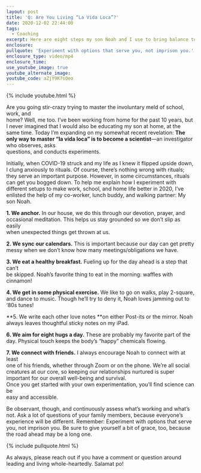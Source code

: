 ```yaml
---
layout: post
title: 'Q: Are You Living “La Vida Loca”?'
date: 2020-12-02 22:44:00
tags:
  - Coaching
excerpt: Here are eight steps my son Noah and I use to bring balance to each day.
enclosure:
pullquote: 'Experiment with options that serve you, not imprison you.'
enclosure_type: video/mp4
enclosure_time:
use_youtube_image: true
youtube_alternate_image:
youtube_code: aZjY9K7sOeo
---
```


{% include youtube.html %}

Are you going stir-crazy trying to master the involuntary meld of school, work, and<br>home? Well, me too. I’ve been working from home for the past 10 years, but I never imagined that I would also be educating my son at home, at the same time. Today I’m expanding on my somewhat recent revelation:&nbsp;**The only way to master “la vida loca” is to become a scientist**—an investigator who observes, asks<br>questions, and conducts experiments.&nbsp;

Initially, when COVID-19 struck and my life as I knew it flipped upside down, I clung anxiously to rituals. Of course, there’s nothing wrong with rituals; they serve an important purpose. However, in some circumstances, rituals can get you bogged down. To help me explain how I experiment with different setups to make work, school, and home life better in 2020, I’ve enlisted the help of my co-worker, lunch buddy, and walking partner: My son Noah.

**1\. We anchor.**&nbsp;In our house, we do this through our devotion, prayer, and<br>occasional meditation. This helps us stay grounded so we don’t slip as easily<br>when unexpected things get thrown at us.&nbsp;

**2\. We sync our calendars.**&nbsp;This is important because our day can get pretty<br>messy when we don’t know how many meetings/obligations we have.&nbsp;

**3\. We eat a healthy breakfast.**&nbsp;Fueling up for the day ahead is a step that can’t<br>be skipped. Noah’s favorite thing to eat in the morning: waffles with<br>cinnamon\!&nbsp;

**4\. We get in some physical exercise.**&nbsp;We like to go on walks, play 2-square,<br>and dance to music. Though he’ll try to deny it, Noah loves jamming out to<br>‘80s tunes\!&nbsp;

**5\. We write each other love notes&nbsp;**on either Post-its or the mirror. Noah<br>always leaves thoughtful sticky notes on my iPad.&nbsp;

**6\. We aim for eight hugs a day.**&nbsp;These are probably my favorite part of the<br>day. Physical touch keeps the body’s “happy” chemicals flowing.&nbsp;

**7\. We connect with friends.**&nbsp;I always encourage Noah to connect with at least<br>one of his friends, whether through Zoom or on the phone. We’re all social<br>creatures at our core, so keeping our relationships nurtured is super<br>important for our overall well-being and survival.&nbsp;<br>Once you get started with your own experimentation, you’ll find science can be<br>easy and accessible.

Be observant, though, and continuously assess what’s working and what’s not. Ask a lot of questions of your family members, because everyone’s experience will be different. Remember: Experiment with options that serve you, not imprison you. Be sure to give yourself a bit of grace, too, because the road ahead may be a long one.

{% include pullquote.html %}

As always, please reach out if you have a comment or question around leading and living whole-heartedly. Salamat po\!